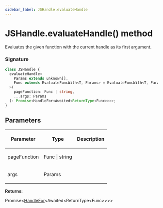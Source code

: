 ```yaml
---
sidebar_label: JSHandle.evaluateHandle
---
```


# JSHandle.evaluateHandle() method

Evaluates the given function with the current handle as its first argument.

### Signature

```typescript
class JSHandle {
  evaluateHandle<
    Params extends unknown[],
    Func extends EvaluateFuncWith<T, Params> = EvaluateFuncWith<T, Params>,
  >(
    pageFunction: Func | string,
    ...args: Params
  ): Promise<HandleFor<Awaited<ReturnType<Func>>>>;
}
```

## Parameters

<table><thead><tr><th>

Parameter

</th><th>

Type

</th><th>

Description

</th></tr></thead>
<tbody><tr><td>

pageFunction

</td><td>

Func \| string

</td><td>

</td></tr>
<tr><td>

args

</td><td>

Params

</td><td>

</td></tr>
</tbody></table>

**Returns:**

Promise&lt;[HandleFor](./puppeteer.handlefor.md)&lt;Awaited&lt;ReturnType&lt;Func&gt;&gt;&gt;&gt;
